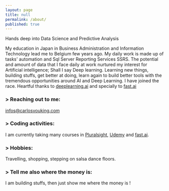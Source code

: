 ```yaml
---
layout: page
title: null
permalink: /about/
published: true
---
```


Hands deep into Data Science and Predictive Analysis

 My education in Japan in Business Administration and Information Technology lead me to Belgium few years ago.  My daily work is made up of tasks' automation and Sql Server Reporting Services SSRS. The potential and amount of data that I face daily at work nurtured my interest for Artificial intelligence; Shall I say Deep learning. 
 Learning new things, building stuffs, get better at doing, learn again to build better tools with the tremendous opportunities around AI and Deep Learning. I have joined the race.
Heartful thanks to [deeplearning.ai](http://deeplearning.ai) and specially to [fast.ai](http://fast.ai)



### > Reaching out to me:

[infos@carlosvouking.com](mailto:infos@carlosvouking.com)

### > Coding activities:

I am currently taking many courses in [Pluralsight](http://pluralsight.com), [Udemy](http://udemy.com) and [fast.ai](http://fast.ai).


### > Hobbies:

Travelling, shopping, stepping on salsa dance floors.



### > Tell me also where the money is:

I am building stuffs, then just show me where the money is !
